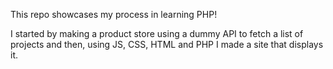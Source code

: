 This repo showcases my process in learning PHP!

I started by making a product store using a dummy API to fetch a list of projects and then, using JS, CSS, HTML and PHP I made a site that displays it.
